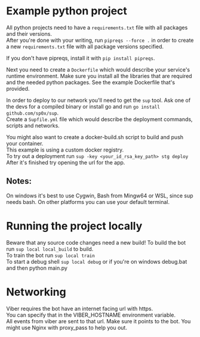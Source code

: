 # Example python project

All python projects need to have a `requirements.txt` file with all packages and their versions.  
After you're done with your writing, run `pipreqs --force .`
in order to create a new `requirements.txt` file with all package versions specified.

If you don't have pipreqs, install it with `pip install pipreqs`.

Next you need to create a `Dockerfile` which would describe your service's runtime environment.
Make sure you install all the libraries that are required and the needed python packages.
See the example Dockerfile that's provided.

In order to deploy to our network you'll need to get the `sup` tool.
Ask one of the devs for a compiled binary or install go and run `go install github.com/sp0x/sup`.    
Create a `Supfile.yml` file which would describe the deployment commands, scripts and networks.

You might also want to create a docker-build.sh script to build and push your container.  
This example is using a custom docker registry.  
To try out a deployment run `sup -key <your_id_rsa_key_path> stg deploy`
After it's finished try opening the url for the app.

## Notes:
On windows it's best to use Cygwin, Bash from Mingw64 or WSL, since sup needs bash.
On other platforms you can use your default terminal.


# Running the project locally
Beware that any source code changes need a new build!
To build the bot run `sup local local_build` to build.    
To train the bot run `sup local train`  
To start a debug shell `sup local debug` or if you're on windows
debug.bat and then python main.py 


# Networking
Viber requires the bot have an internet facing url with https.  
You can specify that in the VIBER_HOSTNAME environment variable.  
All events from viber are sent to that url.
Make sure it points to the bot. You might use Nginx with proxy_pass to help you out.